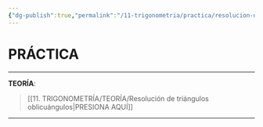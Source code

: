 ```yaml
---
{"dg-publish":true,"permalink":"/11-trigonometria/practica/resolucion-de-triangulos-oblicuangulos/","tags":["Trigonometría","Geometría","Práctica"]}
---
```


# PRÁCTICA
---
**TEORÍA**:
>[[11. TRIGONOMETRÍA/TEORÍA/Resolución de triángulos oblicuángulos\|PRESIONA AQUÍ]]

---


